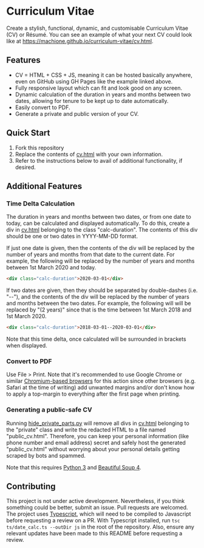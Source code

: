 # Curriculum Vitae

Create a stylish, functional, dynamic, and customisable Curriculum Vitae (CV) or Résumé. You can see an example of what your next CV could look like at <https://machione.github.io/curriculum-vitae/cv.html>.

## Features

- CV = HTML + CSS + JS, meaning it can be hosted basically anywhere, even on GitHub using GH Pages like the example linked above.
- Fully responsive layout which can fit and look good on any screen.
- Dynamic calculation of the duration in years and months between two dates, allowing for tenure to be kept up to date automatically.
- Easily convert to PDF.
- Generate a private and public version of your CV.

## Quick Start

1. Fork this repository
2. Replace the contents of [cv.html](cv.html) with your own information.
3. Refer to the instructions below to avail of additional functionality, if desired.

## Additional Features

### Time Delta Calculation

The duration in years and months between two dates, or from one date to today, can be calculated and displayed automatically. To do this, create a div in [cv.html](cv.html) belonging to the class "calc-duration". The contents of this div should be one or two dates in YYYY-MM-DD format.

If just one date is given, then the contents of the div will be replaced by the number of years and months from that date to the current date. For example, the following will be replaced by the number of years and months between 1st March 2020 and today.

```html
<div class="calc-duration">2020-03-01</div>
```

If two dates are given, then they should be separated by double-dashes (i.e. "--"), and the contents of the div will be replaced by the number of years and months between the two dates. For example, the following will will be replaced by "(2 years)" since that is the time between 1st March 2018 and 1st March 2020.

```html
<div class="calc-duration">2018-03-01--2020-03-01</div>
```

Note that this time delta, once calculated will be surrounded in brackets when displayed.

### Convert to PDF

Use File > Print. Note that it's recommended to use Google Chrome or similar [Chromium-based browsers](https://en.wikipedia.org/wiki/Chromium_(web_browser)) for this action since other browsers (e.g. Safari at the time of writing) add unwanted margins and/or don't know how to apply a top-margin to everything after the first page when printing.

### Generating a public-safe CV

Running [hide_private_parts.py](hide_private_parts.py) will remove all divs in [cv.html](cv.html) belonging to the "private" class and write the redacted HTML to a file named "public_cv.html". Therefore, you can keep your personal information (like phone number and email address) secret and safely host the generated "public_cv.html" without worrying about your personal details getting scraped by bots and spammed.

Note that this requires [Python 3](https://www.python.org) and [Beautiful Soup 4](https://pypi.org/project/beautifulsoup4/).

## Contributing

This project is not under active development. Nevertheless, if you think something could be better, submit an issue. Pull requests are welcomed. The project uses [Typescript](https://www.typescriptlang.org), which will need to be compiled to Javascript before requesting a review on a PR. With Typescript installed, run `tsc ts/date_calc.ts --outDir js` in the root of the repository. Also, ensure any relevant updates have been made to this README before requesting a review.

